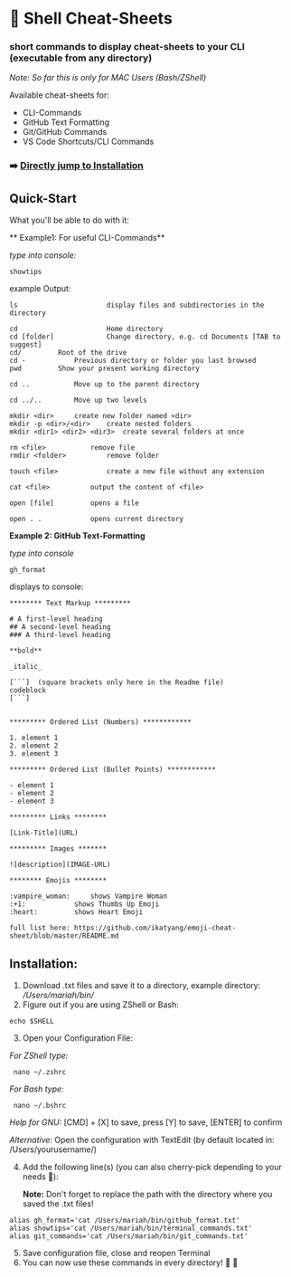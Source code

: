 # :shell: Shell Cheat-Sheets

### short commands to display cheat-sheets to your CLI (executable from any directory)

_Note: So far this is only for MAC Users (Bash/ZShell)_

Available cheat-sheets for:

- CLI-Commands
- GitHub Text Formatting
- Git/GitHub Commands
- VS Code Shortcuts/CLI Commands

### :arrow_right: [Directly jump to Installation](#installation)

## Quick-Start

What you'll be able to do with it:

** Example1: For useful CLI-Commands**

_type into console:_

```
showtips
```

example Output:

```
ls                      display files and subdirectories in the directory

cd                      Home directory
cd [folder]             Change directory, e.g. cd Documents [TAB to suggest]
cd/			Root of the drive
cd -			Previous directory or folder you last browsed
pwd			Show your present working directory

cd ..			Move up to the parent directory

cd ../..		Move up two levels

mkdir <dir>		create new folder named <dir>
mkdir -p <dir>/<dir>	create nested folders
mkdir <dir1> <dir2> <dir3>	create several folders at once

rm <file>			remove file
rmdir <folder>			remove folder

touch <file>			create a new file without any extension

cat <file>			output the content of <file>

open [file]			opens a file

open . .			opens current directory

```

**Example 2: GitHub Text-Formatting**

_type into console_

```
gh_format
```

displays to console:

````
******** Text Markup *********

# A first-level heading
## A second-level heading
### A third-level heading

**bold**

_italic_

[```]  (square brackets only here in the Readme file)
codeblock
[```]


********* Ordered List (Numbers) ************

1. element 1
2. element 2
3. element 3

********* Ordered List (Bullet Points) ************

- element 1
- element 2
- element 3

********* Links ********

[Link-Title](URL)

********* Images *******

![description](IMAGE-URL)

******** Emojis ********

:vampire_woman:		shows Vampire Woman
:+1:			shows Thumbs Up Emoji
:heart:			shows Heart Emoji

full list here: https://github.com/ikatyang/emoji-cheat-sheet/blob/master/README.md
````

## Installation:

1. Download .txt files and save it to a directory, example directory: _/Users/mariah/bin/_
2. Figure out if you are using ZShell or Bash:

```
echo $SHELL
```

3. Open your Configuration File:

_For ZShell type:_

```
 nano ~/.zshrc
```

_For Bash type:_

```
 nano ~/.bshrc
```

_Help for GNU:_ [CMD] + [X] to save, press [Y] to save, [ENTER] to confirm

_Alternative:_ Open the configuration with TextEdit (by default located in: /Users/yourusername/)

4. Add the following line(s) (you can also cherry-pick depending to your needs :cherries:):

   **Note:** Don't forget to replace the path with the directory where you saved the .txt files!

```
alias gh_format='cat /Users/mariah/bin/github_format.txt'
alias showtips='cat /Users/mariah/bin/terminal_commands.txt'
alias git_commands='cat /Users/mariah/bin/git_commands.txt'
```

5. Save configuration file, close and reopen Terminal
6. You can now use these commands in every directory! :space_invader: :space_invader:
